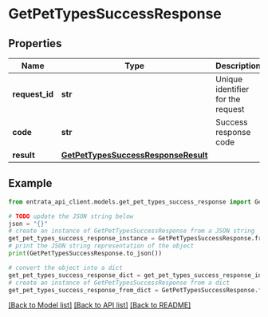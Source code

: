 # GetPetTypesSuccessResponse


## Properties

Name | Type | Description | Notes
------------ | ------------- | ------------- | -------------
**request_id** | **str** | Unique identifier for the request | 
**code** | **str** | Success response code | 
**result** | [**GetPetTypesSuccessResponseResult**](GetPetTypesSuccessResponseResult.md) |  | 

## Example

```python
from entrata_api_client.models.get_pet_types_success_response import GetPetTypesSuccessResponse

# TODO update the JSON string below
json = "{}"
# create an instance of GetPetTypesSuccessResponse from a JSON string
get_pet_types_success_response_instance = GetPetTypesSuccessResponse.from_json(json)
# print the JSON string representation of the object
print(GetPetTypesSuccessResponse.to_json())

# convert the object into a dict
get_pet_types_success_response_dict = get_pet_types_success_response_instance.to_dict()
# create an instance of GetPetTypesSuccessResponse from a dict
get_pet_types_success_response_from_dict = GetPetTypesSuccessResponse.from_dict(get_pet_types_success_response_dict)
```
[[Back to Model list]](../README.md#documentation-for-models) [[Back to API list]](../README.md#documentation-for-api-endpoints) [[Back to README]](../README.md)


